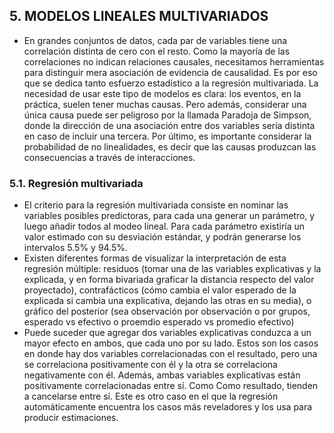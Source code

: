 ## 5. MODELOS LINEALES MULTIVARIADOS

* En grandes conjuntos de datos, cada par de variables tiene una correlación distinta de cero con el resto. Como la mayoría de las correlaciones no indican relaciones causales, necesitamos herramientas para distinguir mera asociación de evidencia de causalidad. Es por eso que se dedica tanto esfuerzo estadístico a la regresión multivariada. La necesidad de usar este tipo de modelos es clara: los eventos, en la práctica, suelen tener muchas causas. Pero además, considerar una única causa puede ser peligroso por la llamada Paradoja de Simpson, donde la dirección de una asociación entre dos variables sería distinta en caso de incluir una tercera. Por último, es importante considerar la probabilidad de no linealidades, es decir que las causas produzcan las consecuencias a través de interacciones.

### 5.1. Regresión multivariada

* El criterio para la regresión multivariada consiste en nominar las variables posibles predictoras, para cada una generar un parámetro, y luego añadir todos al modeo lineal. Para cada parámetro existiría un valor estimado con su desviación estándar, y podrán generarse los intervalos 5.5% y 94.5%.
* Existen diferentes formas de visualizar la interpretación de esta regresión múltiple: residuos (tomar una de las variables explicativas y la explicada, y en forma bivariada graficar la distancia respecto del valor proyectado), contrafácticos (cómo cambia el valor esperado de la explicada si cambia una explicativa, dejando las otras en su media), o gráfico del posterior (sea observación por observación o por grupos, esperado vs efectivo o proemdio esperado vs promedio efectivo)
* Puede suceder que agregar dos variables explicativas conduzca a un mayor efecto en ambos, que cada uno por su lado. Estos son los casos en donde hay dos variables correlacionadas con el resultado, pero una se correlaciona positivamente con él y la otra se correlaciona negativamente con él. Además, ambas variables explicativas están positivamente correlacionadas entre sí. Como
Como resultado, tienden a cancelarse entre sí. Este es otro caso en el que la regresión automáticamente encuentra los casos más reveladores y los usa para producir estimaciones.
